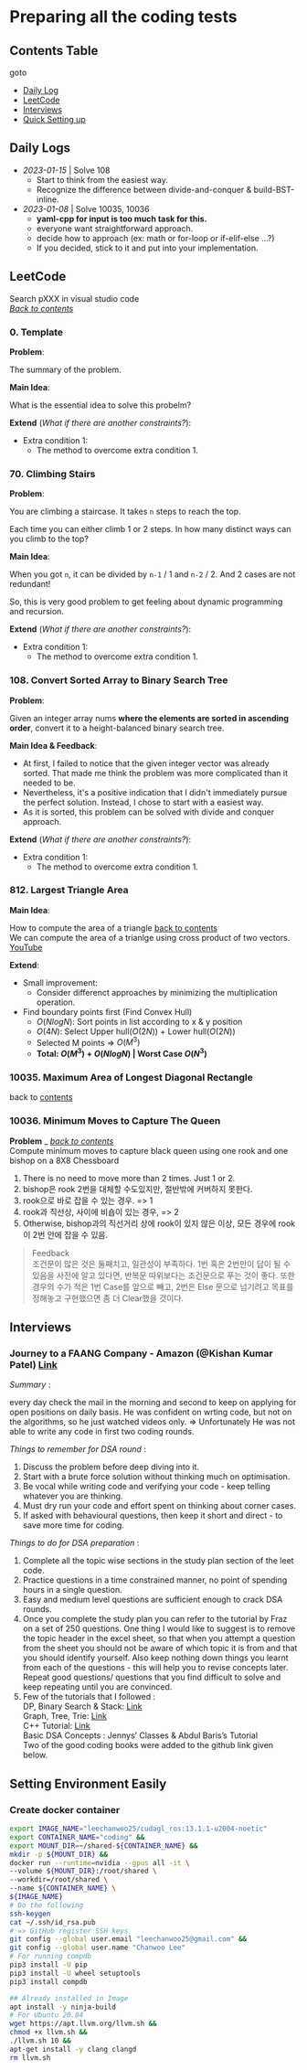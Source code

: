 # Preparing all the coding tests

## Contents Table

goto

- [Daily Log](#daily-logs)
- [LeetCode](#leetcode)
- [Interviews](#interviews)
- [Quick Setting up](#setting-environment-easily)

## Daily Logs

- *2023-01-15* | Solve 108
  - Start to think from the easiest way.
  - Recognize the difference between divide-and-conquer & build-BST-inline.
- *2023-01-08* | Solve 10035, 10036
  - **yaml-cpp for input is too much task for this.**
  - everyone want straightforward approach.
  - decide how to approach (ex: math or for-loop or if-elif-else ...?)
  - If you decided, stick to it and put into your implementation.

## LeetCode

Search pXXX in visual studio code \
*[Back to contents](#contents-table)*

### 0. Template

**Problem**:

The summary of the problem.

**Main Idea**:

What is the essential idea to solve this probelm?

**Extend** (*What if there are another constraints?*):

- Extra condition 1:
  - The method to overcome extra condition 1.

### 70. Climbing Stairs

**Problem**:

You are climbing a staircase. It takes `n` steps to reach the top.

Each time you can either climb 1 or 2 steps. In how many distinct ways can you climb to the top?

**Main Idea**:

When you got `n`, it can be divided by `n-1` / 1 and `n-2` / 2. And 2 cases are not redundant!

So, this is very good problem to get feeling about dynamic programming and recursion.

**Extend** (*What if there are another constraints?*):

- Extra condition 1:
  - The method to overcome extra condition 1.

### 108. Convert Sorted Array to Binary Search Tree

**Problem**:

Given an integer array nums **where the elements are sorted in ascending order**, convert it to a height-balanced binary search tree.

**Main Idea & Feedback**:

- At first, I failed to notice that the given integer vector was already sorted. That made me think the problem was more complicated than it needed to be.
- Nevertheless, it's a positive indication that I didn't immediately pursue the perfect solution. Instead, I chose to start with a easiest way.
- As it is sorted, this problem can be solved with divide and conquer approach.

**Extend** (*What if there are another constraints?*):

- Extra condition 1:
  - The method to overcome extra condition 1.

### 812. Largest Triangle Area

**Main Idea**:

How to compute the area of a triangle [back to contents](#contents-table) \
We can compute the area of a trianlge using cross product of two vectors. [YouTube](https://www.youtube.com/watch?v=VqBYFsLtrDo)

**Extend**:

- Small improvement:
  - Consider differenct approaches by minimizing the multiplication operation.
- Find boundary points first (Find Convex Hull)
  - $O(NlogN)$: Sort points in list according to x & y position
  - $O(4N)$: Select Upper hull($O(2N)$) + Lower hull($O(2N)$)
  - Selected M points => $O(M^3)$
  - **Total: $O(M^3) + O(NlogN)$ | Worst Case $O(N^3)$**

### 10035. Maximum Area of Longest Diagonal Rectangle

back to [contents](#contents-table)

### 10036. Minimum Moves to Capture The Queen

**Problem** _ *[back to contents](#contents-table)*\
Compute minimum moves to capture black queen using one rook and one bishop on a 8X8 Chessboard

1. There is no need to move more than 2 times. Just 1 or 2.
2. bishop은 rook 2번을 대체할 수도있지만, 절반밖에 커버하지 못한다.
3. rook으로 바로 잡을 수 있는 경우. => 1
4. rook과 직선상, 사이에 비숍이 있는 경우, => 2
5. Otherwise, bishop과의 직선거리 상에 rook이 있지 않은 이상, 모든 경우에 rook이 2번 안에 잡을 수 있음.

> Feedback \
> 조건문이 많은 것은 둘째치고, 일관성이 부족하다. 1번 혹은 2번만이 답이 될 수 있음을 사전에 알고 있다면, 반복문 따위보다는 조건문으로 푸는 것이 좋다. 또한 경우의 수가 적은 1번 Case를 앞으로 빼고, 2번은 Else 문으로 넘기려고 목표를 정해놓고 구현했으면 좀 더 Clear했을 것이다.

## Interviews

### Journey to a FAANG Company - Amazon (@Kishan Kumar Patel) [Link](https://leetcode.com/discuss/interview-experience/3171859/Journey-to-a-FAANG-Company-Amazon-or-SDE2-(L5)-or-Bangalore-or-Oct-2022-Accepted)

*Summary* :

 every day check the mail in the morning and second to keep on applying for open positions on daily basis.
He was confident on wrting code, but not on the algorithms, so he just watched videos only.
=> Unfortunately He was not able to write any code in first two coding rounds.

*Things to remember for DSA round* :

1. Discuss the problem before deep diving into it.
2. Start with a brute force solution without thinking much on optimisation.
3. Be vocal while writing code and verifying your code - keep telling whatever you are thinking.
4. Must dry run your code and effort spent on thinking about corner cases.
5. If asked with behavioural questions, then keep it short and direct - to save more time for coding.

*Things to do for DSA preparation* :

1. Complete all the topic wise sections in the study plan section of the leet code.
2. Practice questions in a time constrained manner, no point of spending hours in a single question.
3. Easy and medium level questions are sufficient enough to crack DSA rounds.
4. Once you complete the study plan you can refer to the tutorial by Fraz on a set of 250 questions.
   One thing I would like to suggest is to remove the topic header in the excel sheet, so that
   when you attempt a question from the sheet you should not be aware of which topic it is from and
   that you should identify yourself. Also keep nothing down things you learnt from each of the
   questions - this will help you to revise concepts later. Repeat good questions/ questions that
   you find difficult to solve and keep repeating until you are convinced.
5. Few of the tutorials that I followed : \
  DP, Binary Search & Stack: [Link](https://www.youtube.com/@TheAdityaVerma) \
  Graph, Tree, Trie: [Link](https://m.youtube.com/@takeUforward) \
  C++ Tutorial: [Link](https://m.youtube.com/playlist?list=PLauivoElc3ggagradg8MfOZreCMmXMmJ-) \
  Basic DSA Concepts : Jennys’ Classes & Abdul Baris’s Tutorial \
  Two of the good coding books were added to the github link given below.

## Setting Environment Easily

### Create docker container

```bash
export IMAGE_NAME="leechanwoo25/cudagl_ros:13.1.1-u2004-noetic"
export CONTAINER_NAME="coding" &&
export MOUNT_DIR=~/shared-${CONTAINER_NAME} &&
mkdir -p ${MOUNT_DIR} &&
docker run --runtime=nvidia --gpus all -it \
--volume ${MOUNT_DIR}:/root/shared \
--workdir=/root/shared \
--name ${CONTAINER_NAME} \
${IMAGE_NAME}
# Do the following
ssh-keygen
cat ~/.ssh/id_rsa.pub
# => GitHub register SSH keys
git config --global user.email "leechanwoo25@gmail.com" &&
git config --global user.name "Chanwoo Lee"
# For running compdb
pip3 install -U pip
pip3 install -U wheel setuptools
pip3 install compdb
```

```bash
## Already installed in Image
apt install -y ninja-build
# For Ubuntu 20.04
wget https://apt.llvm.org/llvm.sh &&
chmod +x llvm.sh &&
./llvm.sh 10 &&
apt-get install -y clang clangd
rm llvm.sh
```
